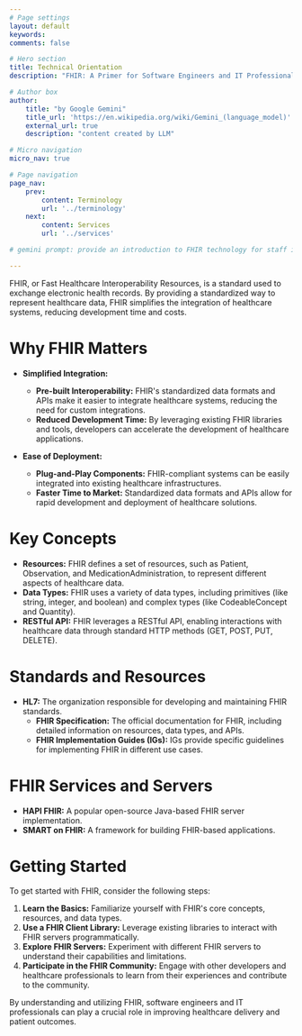 ```yaml
---
# Page settings
layout: default
keywords:
comments: false

# Hero section
title: Technical Orientation
description: "FHIR: A Primer for Software Engineers and IT Professionals"

# Author box
author:
    title: "by Google Gemini"
    title_url: 'https://en.wikipedia.org/wiki/Gemini_(language_model)'
    external_url: true
    description: "content created by LLM"

# Micro navigation
micro_nav: true

# Page navigation
page_nav:
    prev:
        content: Terminology
        url: '../terminology'
    next:
        content: Services
        url: '../services'

# gemini prompt: provide an introduction to FHIR technology for staff in software engineering and information technology. Focus on savings of integration and ease of deployment. Offer links to standards and example instances of servers.

---
```




FHIR, or Fast Healthcare Interoperability Resources, is a standard used to exchange electronic health records. By providing a standardized way to represent healthcare data, FHIR simplifies the integration of healthcare systems, reducing development time and costs.

# Why FHIR Matters

* **Simplified Integration:**
  * **Pre-built Interoperability:** FHIR's standardized data formats and APIs make it easier to integrate healthcare systems, reducing the need for custom integrations.
  * **Reduced Development Time:** By leveraging existing FHIR libraries and tools, developers can accelerate the development of healthcare applications.

* **Ease of Deployment:**
  * **Plug-and-Play Components:** FHIR-compliant systems can be easily integrated into existing healthcare infrastructures.
  * **Faster Time to Market:** Standardized data formats and APIs allow for rapid development and deployment of healthcare solutions.

# Key Concepts

* **Resources:** FHIR defines a set of resources, such as Patient, Observation, and MedicationAdministration, to represent different aspects of healthcare data.
* **Data Types:** FHIR uses a variety of data types, including primitives (like string, integer, and boolean) and complex types (like CodeableConcept and Quantity).
* **RESTful API:** FHIR leverages a RESTful API, enabling interactions with healthcare data through standard HTTP methods (GET, POST, PUT, DELETE).

# Standards and Resources

* **HL7:** The organization responsible for developing and maintaining FHIR standards.
  * **FHIR Specification:** The official documentation for FHIR, including detailed information on resources, data types, and APIs.
  * **FHIR Implementation Guides (IGs):** IGs provide specific guidelines for implementing FHIR in different use cases.

# FHIR Services and Servers

* **HAPI FHIR:** A popular open-source Java-based FHIR server implementation.
* **SMART on FHIR:** A framework for building FHIR-based applications.

# Getting Started

To get started with FHIR, consider the following steps:

1. **Learn the Basics:** Familiarize yourself with FHIR's core concepts, resources, and data types.
2. **Use a FHIR Client Library:** Leverage existing libraries to interact with FHIR servers programmatically.
3. **Explore FHIR Servers:** Experiment with different FHIR servers to understand their capabilities and limitations.
4. **Participate in the FHIR Community:** Engage with other developers and healthcare professionals to learn from their experiences and contribute to the community.

By understanding and utilizing FHIR, software engineers and IT professionals can play a crucial role in improving healthcare delivery and patient outcomes.
